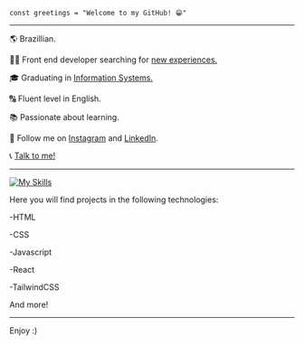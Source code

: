 
<code>const greetings = "Welcome to my GitHub! 😁"</code>

<hr>

<p>🌎 Brazillian.</p>
<p>👨‍💻 Front end developer searching for <a href="#">new experiences.</a></p>
<p>🎓 Graduating in <a href="#">Information Systems.</a></p>
<p>🔠 Fluent level in English.</p>
<p>📚 Passionate about learning.</p>
<p>📱 Follow me on <a href="https://www.instagram.com/jaoo.vitor/" target="_blank">Instagram</a> and <a href="https://www.linkedin.com/in/joão-vitor-borges-de-oliveira/" target="_blank">LinkedIn</a>.</p>
<p>📞 <a target="_blank" href="https://api.whatsapp.com/send/?phone=5534996607639&text&type=phone_number&app_absent=0">Talk to me!</a></p>
<hr>

[![My Skills](https://skillicons.dev/icons?i=html,css,js,tailwind,bootstrap,react,figma)](https://skillicons.dev)

Here you will find projects in the following technologies:
<p>-HTML</p> 
<p>-CSS</p> 
<p>-Javascript</p>
<p>-React</p>
<p>-TailwindCSS</p>
<p>And more!</p>

<hr>

Enjoy :)
